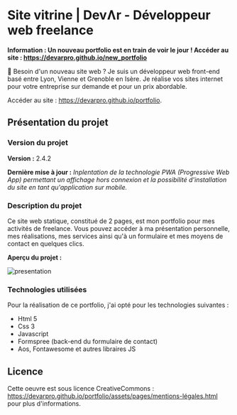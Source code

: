 # Site vitrine | DevɅr - Développeur web freelance

**Information : Un nouveau portfolio est en train de voir le jour ! Accéder au site : https://devarpro.github.io/new_portfolio**

👋 Besoin d'un nouveau site web ? Je suis un développeur web front-end basé entre Lyon, Vienne et Grenoble en Isère. Je réalise vos sites internet pour votre entreprise sur demande et pour un prix abordable.

Accéder au site : https://devarpro.github.io/portfolio.

## Présentation du projet

### Version du projet

**Version :** 2.4.2

**Dernière mise à jour :** *Inplentation de la technologie PWA (Progressive Web App) permettant un affichage hors connexion et la possibilité d'installation du site en tant qu'application sur mobile.*

### Description du projet 

Ce site web statique, constitué de 2 pages, est mon portfolio pour mes activités de freelance. Vous pouvez accéder à ma présentation personnelle, mes réalisations, mes services ainsi qu'à un formulaire et mes moyens de contact en quelques clics. 

**Aperçu du projet :**

![presentation](https://user-images.githubusercontent.com/105812278/172123079-045cecdf-162a-49fa-a47c-2ec04856f927.png)

### Technologies utilisées

Pour la réalisation de ce portfolio, j'ai opté pour les technologies suivantes :
- Html 5
- Css 3
- Javascript
- Formspree (back-end du formulaire de contact)
- Aos, Fontawesome et autres libraires JS

## Licence 

Cette oeuvre est sous licence CreativeCommons : https://devarpro.github.io/portfolio/assets/pages/mentions-légales.html pour plus d'informations.

